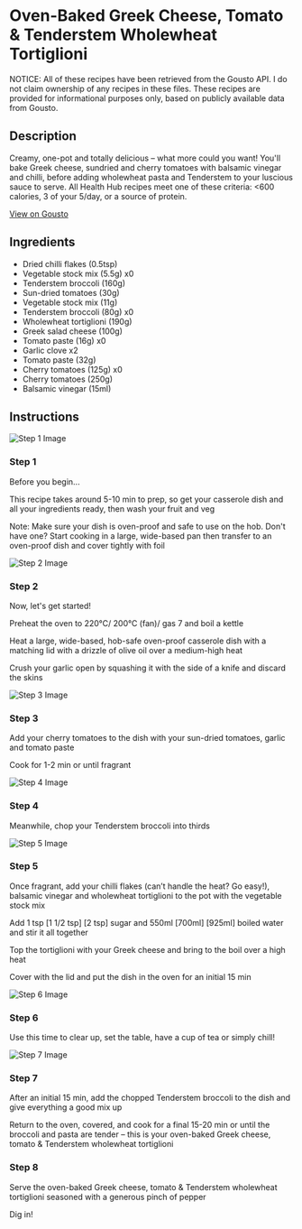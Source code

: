 # Oven-Baked Greek Cheese, Tomato & Tenderstem Wholewheat Tortiglioni

NOTICE: All of these recipes have been retrieved from the Gousto API. I do not claim ownership of any recipes in these files. These recipes are provided for informational purposes only, based on publicly available data from Gousto.

## Description

Creamy, one-pot and totally delicious – what more could you want! You'll bake Greek cheese, sundried and cherry tomatoes with balsamic vinegar and chilli, before adding wholewheat pasta and Tenderstem to your luscious sauce to serve. All Health Hub recipes meet one of these criteria: <600 calories, 3 of your 5/day, or a source of protein.

[View on Gousto](https://www.gousto.co.uk/recipes/cookbook/oven-baked-greek-cheese-tomato-tenderstem-wholewheat-tortiglioni)

## Ingredients

- Dried chilli flakes (0.5tsp)
- Vegetable stock mix (5.5g) x0
- Tenderstem broccoli (160g)
- Sun-dried tomatoes (30g)
- Vegetable stock mix (11g)
- Tenderstem broccoli (80g) x0
- Wholewheat tortiglioni (190g)
- Greek salad cheese (100g)
- Tomato paste (16g) x0
- Garlic clove x2
- Tomato paste (32g)
- Cherry tomatoes (125g) x0
- Cherry tomatoes (250g)
- Balsamic vinegar (15ml)

## Instructions

![Step 1 Image](https://production-media.gousto.co.uk/cms/recipe-step-image/Admin10mm-Step-1-1676985721894-x200.jpg)

### Step 1

Before you begin...

This recipe takes around 5-10 min to prep, so get your casserole dish and all your ingredients ready, then wash your fruit and veg

Note: Make sure your dish is oven-proof and safe to use on the hob. Don't have one? Start cooking in a large, wide-based pan then transfer to an oven-proof dish and cover tightly with foil

![Step 2 Image](https://production-media.gousto.co.uk/cms/recipe-step-image/step-2-1718619341594-x200.jpg)

### Step 2

Now, let's get started!

Preheat the oven to 220°C/ 200°C (fan)/ gas 7 and boil a kettle

Heat a large, wide-based, hob-safe oven-proof casserole dish with a matching lid with a drizzle of olive oil over a medium-high heat

Crush your garlic open by squashing it with the side of a knife and discard the skins

![Step 3 Image](https://production-media.gousto.co.uk/cms/recipe-step-image/step-2-1718619349675-x200.jpg)

### Step 3

Add your cherry tomatoes to the dish with your sun-dried tomatoes, garlic and tomato paste

Cook for 1-2 min or until fragrant

![Step 4 Image](https://production-media.gousto.co.uk/cms/recipe-step-image/step-3-1718619355848-x200.jpg)

### Step 4

Meanwhile, chop your Tenderstem broccoli into thirds

![Step 5 Image](https://production-media.gousto.co.uk/cms/recipe-step-image/step-5-1718619362430-x200.jpg)

### Step 5

Once fragrant, add your chilli flakes (can’t handle the heat? Go easy!), balsamic vinegar and wholewheat tortiglioni to the pot with the vegetable stock mix

Add 1 tsp <span class="text-purple">[1 1/2 tsp]</span> <span class="text-danger">[2 tsp]</span> sugar and 550m<span class="text-purple">l [700ml]</span> <span class="text-danger">[925ml]</span> boiled water and stir it all together

Top the tortiglioni with your Greek cheese and bring to the boil over a high heat

Cover with the lid and put the dish in the oven for an initial 15 min

![Step 6 Image](https://production-media.gousto.co.uk/cms/recipe-step-image/step-6-1718619388003-x200.jpg)

### Step 6

Use this time to clear up, set the table, have a cup of tea or simply chill!

![Step 7 Image](https://production-media.gousto.co.uk/cms/recipe-step-image/step-7-1718619393122-x200.jpg)

### Step 7

After an initial 15 min, add the chopped Tenderstem broccoli to the dish and give everything a good mix up

Return to the oven, covered, and cook for a final 15-20 min or until the broccoli and pasta are tender – this is your oven-baked Greek cheese, tomato & Tenderstem wholewheat tortiglioni

### Step 8

Serve the oven-baked Greek cheese, tomato & Tenderstem wholewheat tortiglioni seasoned with a generous pinch of pepper

Dig in!

